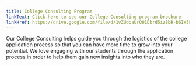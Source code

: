 ```yaml
---
title: College Consulting Program
linkText: Click here to see our College Consulting program brochure
linkHref: https://drive.google.com/file/d/1vZUdoaUrO01Dbrd5iz8bH-b6Ix58m7pY/view?usp=sharing
---
```

Our College Consulting helps guide you through the logistics of the college application process so that you can have more time to grow into your potential. We love engaging with our students through the application process in order to help them gain new insights into who they are.